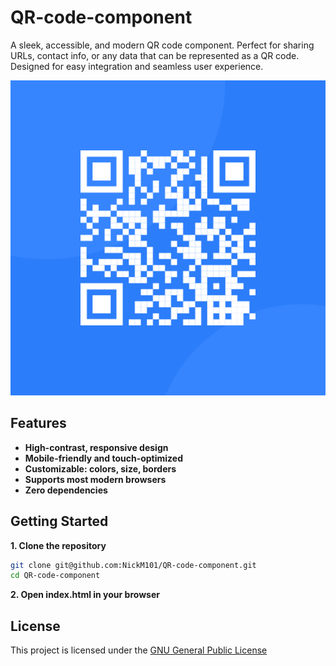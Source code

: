 # QR-code-component
A sleek, accessible, and modern QR code component. Perfect for sharing URLs, contact info, or any data that can be represented as a QR code. Designed for easy integration and seamless user experience.

![screenshot](https://github.com/NickM101/QR-code-component/blob/main/images/image-qr-code.png)

## Features
- **High-contrast, responsive design**
- **Mobile-friendly and touch-optimized**
- **Customizable: colors, size, borders**
- **Supports most modern browsers**
- **Zero dependencies**


## Getting Started

**1. Clone the repository**
```bash
git clone git@github.com:NickM101/QR-code-component.git
cd QR-code-component
```

**2. Open index.html in your browser**

## License
This project is licensed under the [GNU General Public License](License)
